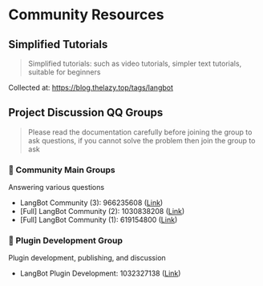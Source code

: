 # Community Resources


## Simplified Tutorials
> Simplified tutorials: such as video tutorials, simpler text tutorials, suitable for beginners

Collected at: https://blog.thelazy.top/tags/langbot

## Project Discussion QQ Groups

> Please read the documentation carefully before joining the group to ask questions, if you cannot solve the problem then join the group to ask

### 🥰 Community Main Groups

Answering various questions

- LangBot Community (3): 966235608 ([Link](https://qm.qq.com/q/JLi38whHum))  
- [Full] LangBot Community (2): 1030838208 ([Link](https://qm.qq.com/q/PF9OuQCCcM))  
- [Full] LangBot Community (1): 619154800 ([Link](https://qm.qq.com/q/1K9GjQuza))  

### 🧩 Plugin Development Group

Plugin development, publishing, and discussion

- LangBot Plugin Development: 1032327138 ([Link](https://qm.qq.com/q/G7ENGTjeou))  
